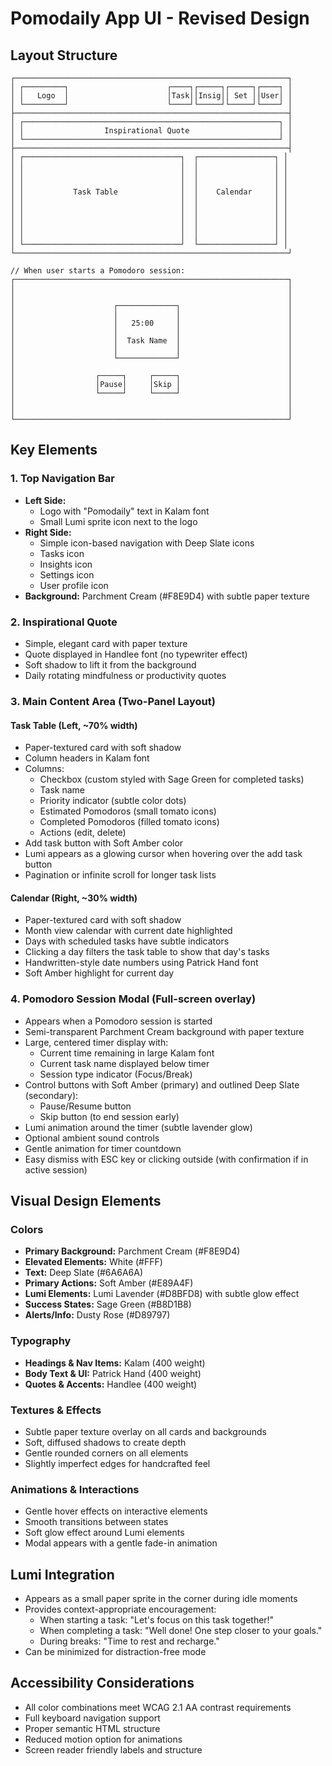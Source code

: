 # Pomodaily App UI - Revised Design

## Layout Structure

```
┌─────────────────────────────────────────────────────────────┐
│ ┌─────────┐                      ┌────┐┌─────┐┌─────┐┌────┐ │
│ │   Logo  │                      │Task││Insig││ Set ││User│ │
│ └─────────┘                      └────┘└─────┘└─────┘└────┘ │
├─────────────────────────────────────────────────────────────┤
│ ┌─────────────────────────────────────────────────────────┐ │
│ │                  Inspirational Quote                    │ │
│ └─────────────────────────────────────────────────────────┘ │
├─────────────────────────────────────────────────────────────┤
│ ┌───────────────────────────────────┐  ┌─────────────────┐ │
│ │                                   │  │                 │ │
│ │                                   │  │                 │ │
│ │                                   │  │                 │ │
│ │           Task Table              │  │    Calendar     │ │
│ │                                   │  │                 │ │
│ │                                   │  │                 │ │
│ │                                   │  │                 │ │
│ │                                   │  │                 │ │
│ │                                   │  │                 │ │
│ └───────────────────────────────────┘  └─────────────────┘ │
└─────────────────────────────────────────────────────────────┘

// When user starts a Pomodoro session:
┌─────────────────────────────────────────────────────────────┐
│                                                             │
│                                                             │
│                      ┌─────────────┐                        │
│                      │             │                        │
│                      │   25:00     │                        │
│                      │             │                        │
│                      │  Task Name  │                        │
│                      │             │                        │
│                      └─────────────┘                        │
│                                                             │
│                  ┌─────┐     ┌─────┐                        │
│                  │Pause│     │Skip │                        │
│                  └─────┘     └─────┘                        │
│                                                             │
│                                                             │
└─────────────────────────────────────────────────────────────┘
```

## Key Elements

### 1. Top Navigation Bar

- **Left Side:**
  - Logo with "Pomodaily" text in Kalam font
  - Small Lumi sprite icon next to the logo
- **Right Side:**
  - Simple icon-based navigation with Deep Slate icons
  - Tasks icon
  - Insights icon
  - Settings icon
  - User profile icon
- **Background:** Parchment Cream (#F8E9D4) with subtle paper texture

### 2. Inspirational Quote

- Simple, elegant card with paper texture
- Quote displayed in Handlee font (no typewriter effect)
- Soft shadow to lift it from the background
- Daily rotating mindfulness or productivity quotes

### 3. Main Content Area (Two-Panel Layout)

#### Task Table (Left, ~70% width)

- Paper-textured card with soft shadow
- Column headers in Kalam font
- Columns:
  - Checkbox (custom styled with Sage Green for completed tasks)
  - Task name
  - Priority indicator (subtle color dots)
  - Estimated Pomodoros (small tomato icons)
  - Completed Pomodoros (filled tomato icons)
  - Actions (edit, delete)
- Add task button with Soft Amber color
- Lumi appears as a glowing cursor when hovering over the add task button
- Pagination or infinite scroll for longer task lists

#### Calendar (Right, ~30% width)

- Paper-textured card with soft shadow
- Month view calendar with current date highlighted
- Days with scheduled tasks have subtle indicators
- Clicking a day filters the task table to show that day's tasks
- Handwritten-style date numbers using Patrick Hand font
- Soft Amber highlight for current day

### 4. Pomodoro Session Modal (Full-screen overlay)

- Appears when a Pomodoro session is started
- Semi-transparent Parchment Cream background with paper texture
- Large, centered timer display with:
  - Current time remaining in large Kalam font
  - Current task name displayed below timer
  - Session type indicator (Focus/Break)
- Control buttons with Soft Amber (primary) and outlined Deep Slate (secondary):
  - Pause/Resume button
  - Skip button (to end session early)
- Lumi animation around the timer (subtle lavender glow)
- Optional ambient sound controls
- Gentle animation for timer countdown
- Easy dismiss with ESC key or clicking outside (with confirmation if in active session)

## Visual Design Elements

### Colors

- **Primary Background:** Parchment Cream (#F8E9D4)
- **Elevated Elements:** White (#FFF)
- **Text:** Deep Slate (#6A6A6A)
- **Primary Actions:** Soft Amber (#E89A4F)
- **Lumi Elements:** Lumi Lavender (#D8BFD8) with subtle glow effect
- **Success States:** Sage Green (#B8D1B8)
- **Alerts/Info:** Dusty Rose (#D89797)

### Typography

- **Headings & Nav Items:** Kalam (400 weight)
- **Body Text & UI:** Patrick Hand (400 weight)
- **Quotes & Accents:** Handlee (400 weight)

### Textures & Effects

- Subtle paper texture overlay on all cards and backgrounds
- Soft, diffused shadows to create depth
- Gentle rounded corners on all elements
- Slightly imperfect edges for handcrafted feel

### Animations & Interactions

- Gentle hover effects on interactive elements
- Smooth transitions between states
- Soft glow effect around Lumi elements
- Modal appears with a gentle fade-in animation

## Lumi Integration

- Appears as a small paper sprite in the corner during idle moments
- Provides context-appropriate encouragement:
  - When starting a task: "Let's focus on this task together!"
  - When completing a task: "Well done! One step closer to your goals."
  - During breaks: "Time to rest and recharge."
- Can be minimized for distraction-free mode

## Accessibility Considerations

- All color combinations meet WCAG 2.1 AA contrast requirements
- Full keyboard navigation support
- Proper semantic HTML structure
- Reduced motion option for animations
- Screen reader friendly labels and structure
